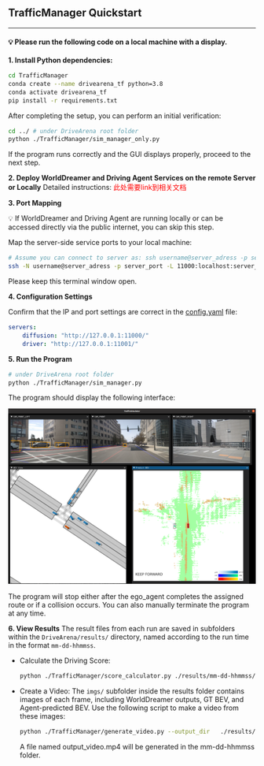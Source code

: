 ## TrafficManager Quickstart
---
#### 💡 Please run the following code on a local machine with a display.

**1.	Install Python dependencies:**

```bash
cd TrafficManager
conda create --name drivearena_tf python=3.8
conda activate drivearena_tf
pip install -r requirements.txt
```

After completing the setup, you can perform an initial verification:


```bash
cd ../ # under DriveArena root folder
python ./TrafficManager/sim_manager_only.py
``` 

If the program runs correctly and the GUI displays properly, proceed to the next step.

**2. Deploy WorldDreamer and Driving Agent Services on the remote Server or Locally**
Detailed instructions: <span style="color: red;">此处需要link到相关文档</span>

**3. Port Mapping**

💡 If WorldDreamer and Driving Agent are running locally or can be accessed directly via the public internet, you can skip this step.

Map the server-side service ports to your local machine:

```bash
# Assume you can connect to server as: ssh username@server_adress -p server_port
ssh -N username@server_adress -p server_port -L 11000:localhost:server_diffusion_port -L 11001:localhost:server_driver_port
```

Please keep this terminal window open.

**4. Configuration Settings**

Confirm that the IP and port settings are correct in the [config.yaml]('config.yaml') file:
```yaml
servers:
    diffusion: "http://127.0.0.1:11000/"
    driver: "http://127.0.0.1:11001/"
```

**5. Run the Program**
```bash
# under DriveArena root folder
python ./TrafficManager/sim_manager.py
``` 
The program should display the following interface:

![Simulation Interface of TrafficManager](../../assets/simulation.png)

The program will stop either after the ego_agent completes the assigned route or if a collision occurs. You can also manually terminate the program at any time.

**6. View Results**
The result files from each run are saved in subfolders within the `DriveArena/results/` directory, named according to the run time in the format `mm-dd-hhmmss`.

* Calculate the Driving Score:
    ```bash
    python ./TrafficManager/score_calculator.py ./results/mm-dd-hhmmss/ # modify to real path
    ```

* Create a Video:
    The `imgs/` subfolder inside the results folder contains images of each frame, including WorldDreamer outputs, GT BEV, and Agent-predicted BEV. Use the following script to make a video from these images:

    ```bash
    python ./TrafficManager/generate_video.py --output_dir   ./results/mm-dd-hhmmss/ # modify to real path
    ```

    A file named output_video.mp4 will be generated in the mm-dd-hhmmss folder.

